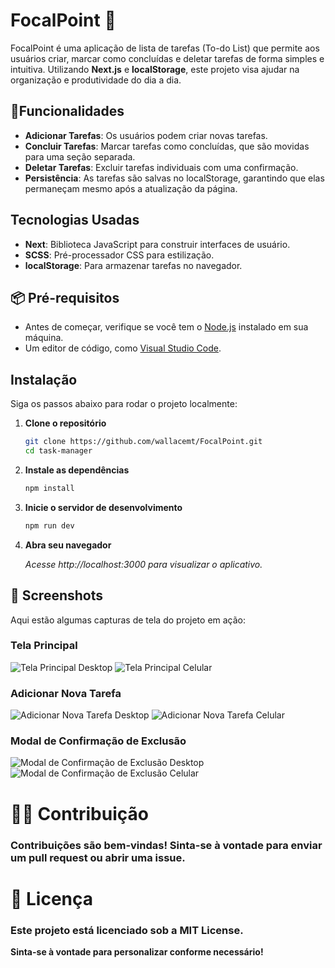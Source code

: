 # FocalPoint 🎯
FocalPoint é uma aplicação de lista de tarefas (To-do List) que permite aos usuários criar, marcar como concluídas e deletar tarefas de forma simples e intuitiva. Utilizando **Next.js** e **localStorage**, este projeto visa ajudar na organização e produtividade do dia a dia.

##  🚀Funcionalidades

- **Adicionar Tarefas**: Os usuários podem criar novas tarefas.
- **Concluir Tarefas**: Marcar tarefas como concluídas, que são movidas para uma seção separada.
- **Deletar Tarefas**: Excluir tarefas individuais com uma confirmação.
- **Persistência**: As tarefas são salvas no localStorage, garantindo que elas permaneçam mesmo após a atualização da página.

##  Tecnologias Usadas

- **Next**: Biblioteca JavaScript para construir interfaces de usuário.
- **SCSS**: Pré-processador CSS para estilização.
- **localStorage**: Para armazenar tarefas no navegador.

## 📦   Pré-requisitos

- Antes de começar, verifique se você tem o [Node.js](https://nodejs.org/) instalado em sua máquina.
- Um editor de código, como [Visual Studio Code](https://code.visualstudio.com/).

## Instalação

Siga os passos abaixo para rodar o projeto localmente:

1. **Clone o repositório**

   ```bash
   git clone https://github.com/wallacemt/FocalPoint.git
   cd task-manager
2. **Instale as dependências**
    ```bash
    npm install
3. **Inicie o servidor de desenvolvimento**
    ```bash
    npm run dev
4.  **Abra seu navegador**

    *Acesse http://localhost:3000 para visualizar o aplicativo.*

## 📸 Screenshots

Aqui estão algumas capturas de tela do projeto em ação:

### Tela Principal
![Tela Principal Desktop](https://drive.google.com/uc?export=view&id=108PjdxqXrbhvJIQ10Q1Ee3znPPI3PbeI)
![Tela Principal Celular](https://drive.google.com/uc?export=view&id=1-vzxRuF37smi9AkEyHmXHZbu4BK1S-xJ)

### Adicionar Nova Tarefa
![Adicionar Nova Tarefa Desktop](https://drive.google.com/uc?export=view&id=109tkin0SsOJb2V2MJQflr9EYDRA8xJfj)
![Adicionar Nova Tarefa Celular](https://drive.google.com/uc?export=view&id=1020OEL4aV8shTJ_lUPoUZVqNdPnopMk0)

### Modal de Confirmação de Exclusão
![Modal de Confirmação de Exclusão Desktop](https://drive.google.com/uc?export=view&id=10AEyEkxQfAek20gpOT9_yrMIa9Z6RcGS)
![Modal de Confirmação de Exclusão Celular](https://drive.google.com/uc?export=view&id=103UHvbOllldUgd_H9MN5jSmeHqpgYj5H)


# 👩‍💻 Contribuição
### Contribuições são bem-vindas! Sinta-se à vontade para enviar um pull request ou abrir uma issue.

# 📄 Licença
### Este projeto está licenciado sob a MIT License.

**Sinta-se à vontade para personalizar conforme necessário!**